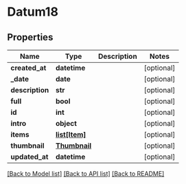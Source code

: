 # Datum18

## Properties
Name | Type | Description | Notes
------------ | ------------- | ------------- | -------------
**created_at** | **datetime** |  | [optional] 
**_date** | **date** |  | [optional] 
**description** | **str** |  | [optional] 
**full** | **bool** |  | [optional] 
**id** | **int** |  | [optional] 
**intro** | **object** |  | [optional] 
**items** | [**list[Item]**](Item.md) |  | [optional] 
**thumbnail** | [**Thumbnail**](Thumbnail.md) |  | [optional] 
**updated_at** | **datetime** |  | [optional] 

[[Back to Model list]](../README.md#documentation-for-models) [[Back to API list]](../README.md#documentation-for-api-endpoints) [[Back to README]](../README.md)

